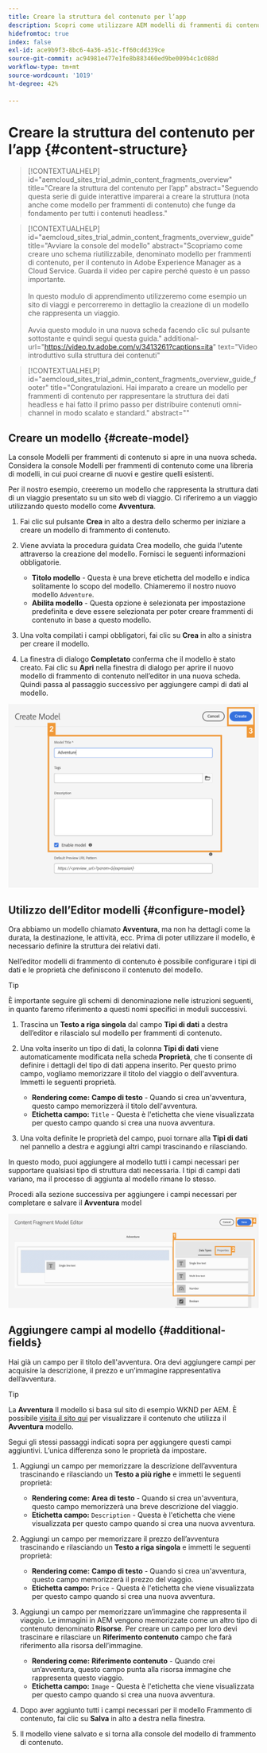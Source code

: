 ```yaml
---
title: Creare la struttura del contenuto per l’app
description: Scopri come utilizzare AEM modelli di frammenti di contenuto per creare la struttura dei contenuti, che funge da base per i contenuti headless.
hidefromtoc: true
index: false
exl-id: ace9b9f3-8bc6-4a36-a51c-ff60cdd339ce
source-git-commit: ac94981e477e1fe8b883460ed9be009b4c1c088d
workflow-type: tm+mt
source-wordcount: '1019'
ht-degree: 42%

---
```



# Creare la struttura del contenuto per l’app {#content-structure}

>[!CONTEXTUALHELP]
>id="aemcloud_sites_trial_admin_content_fragments_overview"
>title="Creare la struttura del contenuto per l’app"
>abstract="Seguendo questa serie di guide interattive imparerai a creare la struttura (nota anche come modello per frammenti di contenuto) che funge da fondamento per tutti i contenuti headless."

>[!CONTEXTUALHELP]
>id="aemcloud_sites_trial_admin_content_fragments_overview_guide"
>title="Avviare la console del modello"
>abstract="Scopriamo come creare uno schema riutilizzabile, denominato modello per frammenti di contenuto, per il contenuto in Adobe Experience Manager as a Cloud Service. Guarda il video per capire perché questo è un passo importante. <br><br>In questo modulo di apprendimento utilizzeremo come esempio un sito di viaggi e percorreremo in dettaglio la creazione di un modello che rappresenta un viaggio.<br><br>Avvia questo modulo in una nuova scheda facendo clic sul pulsante sottostante e quindi segui questa guida."
>additional-url="https://video.tv.adobe.com/v/3413261?captions=ita" text="Video introduttivo sulla struttura dei contenuti"

>[!CONTEXTUALHELP]
>id="aemcloud_sites_trial_admin_content_fragments_overview_guide_footer"
>title="Congratulazioni. Hai imparato a creare un modello per frammenti di contenuto per rappresentare la struttura dei dati headless e hai fatto il primo passo per distribuire contenuti omni-channel in modo scalato e standard."
>abstract=""

## Creare un modello {#create-model}

La console Modelli per frammenti di contenuto si apre in una nuova scheda. Considera la console Modelli per frammenti di contenuto come una libreria di modelli, in cui puoi crearne di nuovi e gestire quelli esistenti.

Per il nostro esempio, creeremo un modello che rappresenta la struttura dati di un viaggio presentato su un sito web di viaggio. Ci riferiremo a un viaggio utilizzando questo modello come **Avventura**.

1. Fai clic sul pulsante **Crea** in alto a destra dello schermo per iniziare a creare un modello di frammento di contenuto.

1. Viene avviata la procedura guidata Crea modello, che guida l&#39;utente attraverso la creazione del modello. Fornisci le seguenti informazioni obbligatorie.

   * **Titolo modello** - Questa è una breve etichetta del modello e indica solitamente lo scopo del modello. Chiameremo il nostro nuovo modello `Adventure`.
   * **Abilita modello** - Questa opzione è selezionata per impostazione predefinita e deve essere selezionata per poter creare frammenti di contenuto in base a questo modello.

1. Una volta compilati i campi obbligatori, fai clic su **Crea** in alto a sinistra per creare il modello.

1. La finestra di dialogo **Completato** conferma che il modello è stato creato. Fai clic su **Apri** nella finestra di dialogo per aprire il nuovo modello di frammento di contenuto nell’editor in una nuova scheda. Quindi passa al passaggio successivo per aggiungere campi di dati al modello.

![Passaggi due e tre della creazione di un modello di frammento di contenuto](assets/do-not-localize/create-model.png)

## Utilizzo dell’Editor modelli {#configure-model}

Ora abbiamo un modello chiamato **Avventura**, ma non ha dettagli come la durata, la destinazione, le attività, ecc. Prima di poter utilizzare il modello, è necessario definire la struttura dei relativi dati.

Nell’editor modelli di frammento di contenuto è possibile configurare i tipi di dati e le proprietà che definiscono il contenuto del modello.

>[!TIP]
>
>È importante seguire gli schemi di denominazione nelle istruzioni seguenti, in quanto faremo riferimento a questi nomi specifici in moduli successivi.

1. Trascina un **Testo a riga singola** dal campo **Tipi di dati** a destra dell’editor e rilascialo sul modello per frammenti di contenuto.

1. Una volta inserito un tipo di dati, la colonna **Tipi di dati** viene automaticamente modificata nella scheda **Proprietà**, che ti consente di definire i dettagli del tipo di dati appena inserito. Per questo primo campo, vogliamo memorizzare il titolo del viaggio o dell&#39;avventura. Immetti le seguenti proprietà.

   * **Rendering come:** **Campo di testo** - Quando si crea un&#39;avventura, questo campo memorizzerà il titolo dell&#39;avventura.
   * **Etichetta campo:** `Title` - Questa è l&#39;etichetta che viene visualizzata per questo campo quando si crea una nuova avventura.

1. Una volta definite le proprietà del campo, puoi tornare alla **Tipi di dati** nel pannello a destra e aggiungi altri campi trascinando e rilasciando.

In questo modo, puoi aggiungere al modello tutti i campi necessari per supportare qualsiasi tipo di struttura dati necessaria. I tipi di campi dati variano, ma il processo di aggiunta al modello rimane lo stesso.

Procedi alla sezione successiva per aggiungere i campi necessari per completare e salvare il **Avventura** model

![Passaggi uno, due e tre per aggiungere campi al modello](assets/do-not-localize/define-model-fields.png)

## Aggiungere campi al modello {#additional-fields}

Hai già un campo per il titolo dell&#39;avventura. Ora devi aggiungere campi per acquisire la descrizione, il prezzo e un’immagine rappresentativa dell’avventura.

>[!TIP]
>
>La **Avventura** Il modello si basa sul sito di esempio WKND per AEM. È possibile [visita il sito qui](https://wknd.site/us/en/adventures/yosemite-backpacking.html) per visualizzare il contenuto che utilizza il **Avventura** modello.

Segui gli stessi passaggi indicati sopra per aggiungere questi campi aggiuntivi. L’unica differenza sono le proprietà da impostare.

1. Aggiungi un campo per memorizzare la descrizione dell’avventura trascinando e rilasciando un **Testo a più righe** e immetti le seguenti proprietà:

   * **Rendering come:** **Area di testo** - Quando si crea un&#39;avventura, questo campo memorizzerà una breve descrizione del viaggio.
   * **Etichetta campo:** `Description` - Questa è l&#39;etichetta che viene visualizzata per questo campo quando si crea una nuova avventura.

1. Aggiungi un campo per memorizzare il prezzo dell’avventura trascinando e rilasciando un **Testo a riga singola** e immetti le seguenti proprietà:

   * **Rendering come:** **Campo di testo** - Quando si crea un&#39;avventura, questo campo memorizzerà il prezzo del viaggio.
   * **Etichetta campo:** `Price` - Questa è l&#39;etichetta che viene visualizzata per questo campo quando si crea una nuova avventura.

1. Aggiungi un campo per memorizzare un’immagine che rappresenta il viaggio. Le immagini in AEM vengono memorizzate come un altro tipo di contenuto denominato **Risorse**. Per creare un campo per loro devi trascinare e rilasciare un **Riferimento contenuto** campo che farà riferimento alla risorsa dell’immagine.

   * **Rendering come:** **Riferimento contenuto** - Quando crei un’avventura, questo campo punta alla risorsa immagine che rappresenta questo viaggio.
   * **Etichetta campo:** `Image` - Questa è l&#39;etichetta che viene visualizzata per questo campo quando si crea una nuova avventura.

1. Dopo aver aggiunto tutti i campi necessari per il modello Frammento di contenuto, fai clic su **Salva** in alto a destra nella finestra.

1. Il modello viene salvato e si torna alla console del modello di frammento di contenuto.
